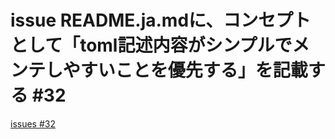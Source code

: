 # issue README.ja.mdに、コンセプトとして「toml記述内容がシンプルでメンテしやすいことを優先する」を記載する #32
[issues #32](https://github.com/cat2151/cat-file-watcher/issues/32)



